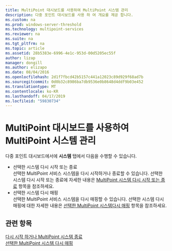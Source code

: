 ```yaml
---
title: MultiPoint 대시보드를 사용하여 MultiPoint 시스템 관리
description: 다중 포인트 대시보드를 사용 하 여 개요를 제공 합니다.
ms.custom: na
ms.prod: windows-server-threshold
ms.technology: multipoint-services
ms.reviewer: na
ms.suite: na
ms.tgt_pltfrm: na
ms.topic: article
ms.assetid: 28b5383e-6996-4e1c-953d-00d5205ec55f
author: lizap
manager: dongill
ms.author: elizapo
ms.date: 08/04/2016
ms.openlocfilehash: 2d1f7fbcd42b5157c441a12023c89d929f68ad7b
ms.sourcegitcommit: 0d0b32c8986ba7db9536e0b8648d4ddf9b03e452
ms.translationtype: MT
ms.contentlocale: ko-KR
ms.lasthandoff: 04/17/2019
ms.locfileid: "59830734"
---
```

# <a name="manage-multipoint-systems-using-multipoint-dashboard"></a>MultiPoint 대시보드를 사용하여 MultiPoint 시스템 관리
다중 포인트 대시보드에서에 **시스템** 탭에서 다음을 수행할 수 있습니다.  
  
- 선택한 시스템 다시 시작 또는 종료  
선택한 MultiPoint 서비스 시스템을 다시 시작하거나 종료할 수 있습니다. 선택한 시스템 다시 시작 또는 종료에 자세한 내용은 [MultiPoint 시스템 다시 시작 또는 종료](Restart-or-Shut-Down-MultiPoint-Systems.md) 항목을 참조하세요.   
- 선택한 시스템 다시 매핑  
선택한 MultiPoint 서비스 시스템을 다시 매핑할 수 있습니다. 선택한 시스템 다시 매핑에 대한 자세한 내용은 [선택한 MultiPoint 시스템다시 매핑](Remap-Selected-MultiPoint-Systems.md) 항목을 참조하세요.  
  
## <a name="see-also"></a>관련 항목  
[다시 시작 하거나 MultiPoint 시스템 종료](Restart-or-Shut-Down-MultiPoint-Systems.md)  
[선택한 MultiPoint 시스템 다시 매핑](Remap-Selected-MultiPoint-Systems.md)  